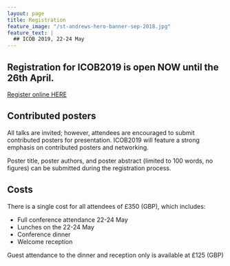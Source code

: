 ```yaml
---
layout: page
title: Registration
feature_image: "/st-andrews-hero-banner-sep-2018.jpg"
feature_text: |
  ## ICOB 2019, 22-24 May
---
```


## Registration for ICOB2019 is open NOW until the 26th April.

[Register online HERE](https://onlineshop.st-andrews.ac.uk/conferences-and-events/conferences/physics-and-astronomy/international-conference-on-biophotonics-2019 "ICOB2019 Registration")

## Contributed posters

All talks are invited; however, attendees are encouraged to submit contributed posters for presentation. ICOB2019 will feature a strong emphasis on contributed posters and networking.

Poster title, poster authors, and poster abstract (limited to 100 words, no figures) can be submitted during the registration process.

## Costs

There is a single cost for all attendees of £350 (GBP), which includes:
- Full conference attendance 22-24 May
- Lunches on the 22-24 May
- Conference dinner
- Welcome reception

Guest attendance to the dinner and reception only is available at £125 (GBP)





